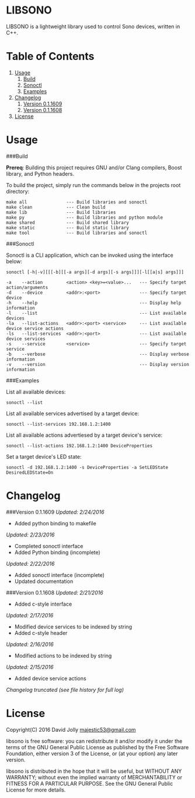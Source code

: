 LIBSONO
=======

LIBSONO is a lightweight library used to control Sono devices, written in C++.

Table of Contents
===============

1. [Usage](https://github.com/majestic53/libsono#usage)
	1. [Build](https://github.com/majestic53/libsono#build)
	2. [Sonoctl](https://github.com/majestic53/libsono#sonoctl)
	2. [Examples](https://github.com/majestic53/libsono#examples)
2. [Changelog](https://github.com/majestic53/libsono#changelog)
	1. [Version 0.1.1609](https://github.com/majestic53/libsono#version-011609)
	1. [Version 0.1.1608](https://github.com/majestic53/libsono#version-011608)
3. [License](https://github.com/majestic53/libsono#license)

Usage
=====

###Build

__Prereq__: Building this project requires GNU and/or Clang compilers, Boost library, and Python headers.

To build the project, simply run the commands below in the projects root directory:

```
make all               --- Build libraries and sonoctl
make clean             --- Clean build
make lib               --- Build libraries
make py                --- Build libraries and python module
make shared            --- Build shared library
make static            --- Build static library
make tool              --- Build libraries and sonoctl
```

###Sonoctl

Sonoctl is a CLI application, which can be invoked using the interface below:

```
sonoctl [-h|-v][[[-b][[-a args][-d args][-s args]]][-l[[a|s] args]]]

-a    --action         <action> <key>=<value>...   --- Specify target action/arguments
-d    --device         <addr>:<port>               --- Specify target device
-h    --help                                       --- Display help information
-l    --list                                       --- List available devices
-la   --list-actions   <addr>:<port> <service>     --- List available device service actions
-ls   --list-services  <addr>:<port>               --- List available device services
-s    --service        <service>                   --- Specify target service
-b    --verbose                                    --- Display verbose information
-v    --version                                    --- Display version information
```

###Examples

List all available devices:

```
sonoctl --list
```

List all available services advertised by a target device:

```
sonoctl --list-services 192.168.1.2:1400
```

List all available actions advertiesed by a target device's service:

```
sonoctl --list-actions 192.168.1.2:1400 DeviceProperties
```

Set a target device's LED state:

```
sonoctl -d 192.168.1.2:1400 -s DeviceProperties -a SetLEDState DesiredLEDState=On
```

Changelog
=========

###Version 0.1.1609
*Updated: 2/24/2016*

* Added python binding to makefile

*Updated: 2/23/2016*

* Completed sonoctl interface
* Added Python binding (incomplete)

*Updated: 2/22/2016*

* Added sonoctl interface (incomplete)
* Updated documentation

###Version 0.1.1608
*Updated: 2/21/2016*

* Added c-style interface

*Updated: 2/17/2016*

* Modified device services to be indexed by string
* Added c-style header

*Updated: 2/16/2016*

* Modified actions to be indexed by string

*Updated: 2/15/2016*

* Added device service actions

*Changelog truncated (see file history for full log)*

License
======

Copyright(C) 2016 David Jolly <majestic53@gmail.com>

libsono is free software: you can redistribute it and/or modify
it under the terms of the GNU General Public License as published by
the Free Software Foundation, either version 3 of the License, or
(at your option) any later version.

libsono is distributed in the hope that it will be useful,
but WITHOUT ANY WARRANTY; without even the implied warranty of
MERCHANTABILITY or FITNESS FOR A PARTICULAR PURPOSE.  See the
GNU General Public License for more details.
